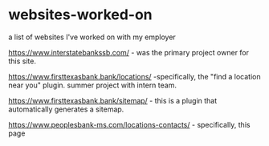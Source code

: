 # websites-worked-on
a list of websites I've worked on with my employer

https://www.interstatebankssb.com/ - was the primary project owner for this site.

https://www.firsttexasbank.bank/locations/ -specifically, the "find a location near you" plugin. summer project with intern team.

https://www.firsttexasbank.bank/sitemap/ - this is a plugin that automatically generates a sitemap.

https://www.peoplesbank-ms.com/locations-contacts/ - specifically, this page

